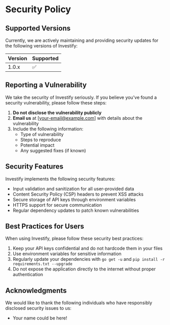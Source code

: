 # Security Policy

## Supported Versions

Currently, we are actively maintaining and providing security updates for the following versions of Investify:

| Version | Supported          |
| ------- | ------------------ |
| 1.0.x   | :white_check_mark: |

## Reporting a Vulnerability

We take the security of Investify seriously. If you believe you've found a security vulnerability, please follow these steps:

1. **Do not disclose the vulnerability publicly**
2. **Email us** at [your-email@example.com] with details about the vulnerability
3. Include the following information:
   - Type of vulnerability
   - Steps to reproduce
   - Potential impact
   - Any suggested fixes (if known)

## Security Features

Investify implements the following security features:

- Input validation and sanitization for all user-provided data
- Content Security Policy (CSP) headers to prevent XSS attacks
- Secure storage of API keys through environment variables
- HTTPS support for secure communication
- Regular dependency updates to patch known vulnerabilities

## Best Practices for Users

When using Investify, please follow these security best practices:

1. Keep your API keys confidential and do not hardcode them in your files
2. Use environment variables for sensitive information
3. Regularly update your dependencies with `go get -u` and `pip install -r requirements.txt --upgrade`
4. Do not expose the application directly to the internet without proper authentication

## Acknowledgments

We would like to thank the following individuals who have responsibly disclosed security issues to us:

- Your name could be here!
